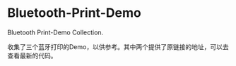 # Bluetooth-Print-Demo
Bluetooth Print-Demo Collection.

收集了三个蓝牙打印的Demo，以供参考。其中两个提供了原链接的地址，可以去查看最新的代码。
